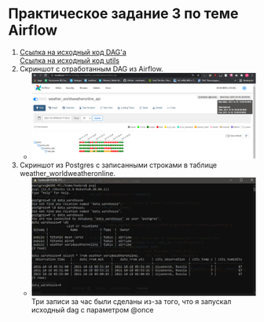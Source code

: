 # Практическое задание 3 по теме Airflow

1. [Ссылка на исходный код DAG'a](https://github.com/techhadera/dwh-reboot/blob/master/airflow/dags/dag_3.py)  
   [Ссылка на исходный код utils](https://github.com/techhadera/dwh-reboot/blob/master/airflow/dags/utils_3.py)  
1. Скриншот с отработанным DAG из Airflow.
    * ![dag](img/hw_3/dag_ui.PNG)  
1. Скриншот из Postgres с записанными строками в таблице weather_worldweatheronline.  
    * ![postgres](img/hw_3/sql.PNG)  
    Три записи за час были сделаны из-за того, что я запускал исходный dag с параметром @once 